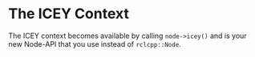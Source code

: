 # The ICEY Context 

The ICEY context becomes available by calling `node->icey()` and is your new Node-API that you use instead of `rclcpp::Node`. 

```{doxygentypedef} icey::Node
```

```{doxygentypedef} icey::LifecycleNode
```


```{doxygenclass} icey::NodeWithIceyContext
```

```{doxygenclass} icey::Context
```

```{doxygenstruct} icey::TFListener
```

```{doxygenstruct} icey::NodeBase
```

